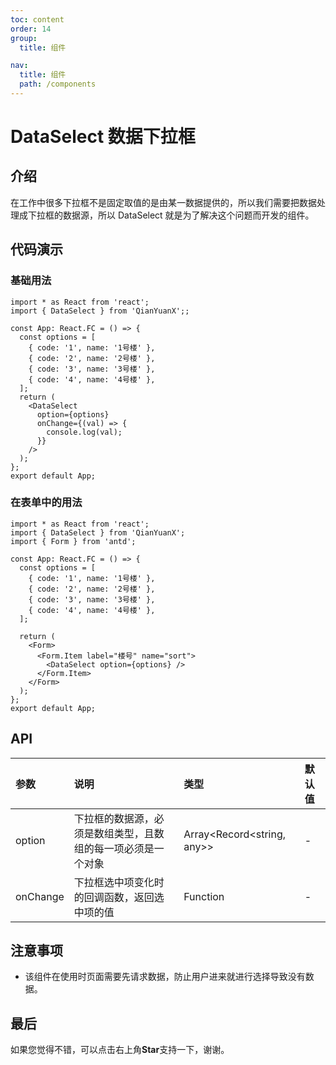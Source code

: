 ```yaml
---
toc: content
order: 14
group:
  title: 组件

nav:
  title: 组件
  path: /components
---
```


# DataSelect 数据下拉框

## 介绍

在工作中很多下拉框不是固定取值的是由某一数据提供的，所以我们需要把数据处理成下拉框的数据源，所以 DataSelect 就是为了解决这个问题而开发的组件。

## 代码演示

### 基础用法

```tsx
import * as React from 'react';
import { DataSelect } from 'QianYuanX';;

const App: React.FC = () => {
  const options = [
    { code: '1', name: '1号楼' },
    { code: '2', name: '2号楼' },
    { code: '3', name: '3号楼' },
    { code: '4', name: '4号楼' },
  ];
  return (
    <DataSelect
      option={options}
      onChange={(val) => {
        console.log(val);
      }}
    />
  );
};
export default App;
```

### 在表单中的用法

```tsx
import * as React from 'react';
import { DataSelect } from 'QianYuanX';
import { Form } from 'antd';

const App: React.FC = () => {
  const options = [
    { code: '1', name: '1号楼' },
    { code: '2', name: '2号楼' },
    { code: '3', name: '3号楼' },
    { code: '4', name: '4号楼' },
  ];

  return (
    <Form>
      <Form.Item label="楼号" name="sort">
        <DataSelect option={options} />
      </Form.Item>
    </Form>
  );
};
export default App;
```

## API

| 参数         | 说明                                 | 类型                    | 默认值 |
| :----------- | :----------------------------------- | :---------------------- | :----- |
| option       | 下拉框的数据源，必须是数组类型，且数组的每一项必须是一个对象 | Array<Record<string, any>> | -     |
| onChange     | 下拉框选中项变化时的回调函数，返回选中项的值 | Function                | -     |

## 注意事项

- 该组件在使用时页面需要先请求数据，防止用户进来就进行选择导致没有数据。

## 最后

如果您觉得不错，可以点击右上角**Star**支持一下，谢谢。
